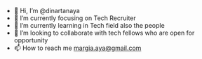 - 👋 Hi, I’m @dinartanaya
- 👀 I’m currently focusing on Tech Recruiter
- 🌱 I’m currently learning in Tech field also the people
- 💞️ I’m looking to collaborate with tech fellows who are open for opportunity
- 📫 How to reach me margia.aya@gmail.com

<!---
dinartanaya/dinartanaya is a ✨ special ✨ repository because its `README.md` (this file) appears on your GitHub profile.
You can click the Preview link to take a look at your changes.
--->
